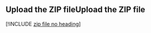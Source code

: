 ## <a name="upload-the-zip-file"></a><span data-ttu-id="e8d21-101">Upload the ZIP file</span><span class="sxs-lookup"><span data-stu-id="e8d21-101">Upload the ZIP file</span></span>

[!INCLUDE [zip file no heading](app-service-web-upload-zip-no-h.md)]